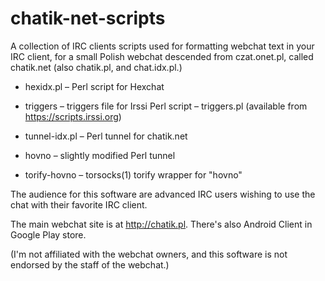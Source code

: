 # chatik-net-scripts
A collection of IRC clients scripts used for formatting webchat text in your IRC
client, for a small Polish webchat descended from czat.onet.pl, called chatik.net
(also chatik.pl, and chat.idx.pl.)

- hexidx.pl      –  Perl script for Hexchat

- triggers       –  triggers file for Irssi Perl script – triggers.pl
                    (available from <https://scripts.irssi.org>)

- tunnel-idx.pl  –  Perl tunnel for chatik.net

- hovno          –  slightly modified Perl tunnel
- torify-hovno   –  torsocks(1) torify wrapper for "hovno"

The audience for this software are advanced IRC users wishing to use the chat
with their favorite IRC client.

The main webchat site is at <http://chatik.pl>.  There's also Android Client
in Google Play store.

(I'm not affiliated with the webchat owners, and this software is not endorsed
by the staff of the webchat.)
